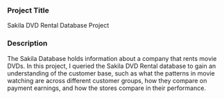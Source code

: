 ### Project Title
Sakila DVD Rental Database Project

### Description
The Sakila Database holds information about a company that rents movie DVDs. In this project, I queried the Sakila DVD Rental database to gain an understanding of the customer base, such as what the patterns in movie watching are across different customer groups, how they compare on payment earnings, and how the stores compare in their performance.
